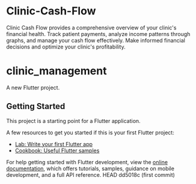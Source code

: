 
# Clinic-Cash-Flow
Clinic Cash Flow provides a comprehensive overview of your clinic's financial health. Track patient payments, analyze income patterns through graphs, and manage your cash flow effectively. Make informed financial decisions and optimize your clinic's profitability.
# clinic_management

A new Flutter project.

## Getting Started

This project is a starting point for a Flutter application.

A few resources to get you started if this is your first Flutter project:

- [Lab: Write your first Flutter app](https://docs.flutter.dev/get-started/codelab)
- [Cookbook: Useful Flutter samples](https://docs.flutter.dev/cookbook)

For help getting started with Flutter development, view the
[online documentation](https://docs.flutter.dev/), which offers tutorials,
samples, guidance on mobile development, and a full API reference.
HEAD
dd5018c (first commit)





